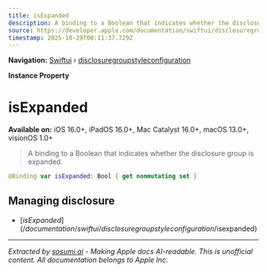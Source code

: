 ```yaml
---
title: isExpanded
description: A binding to a Boolean that indicates whether the disclosure group is expanded.
source: https://developer.apple.com/documentation/swiftui/disclosuregroupstyleconfiguration/isexpanded
timestamp: 2025-10-29T00:11:37.729Z
---
```


**Navigation:** [Swiftui](/documentation/swiftui) › [disclosuregroupstyleconfiguration](/documentation/swiftui/disclosuregroupstyleconfiguration)

**Instance Property**

# isExpanded

**Available on:** iOS 16.0+, iPadOS 16.0+, Mac Catalyst 16.0+, macOS 13.0+, visionOS 1.0+

> A binding to a Boolean that indicates whether the disclosure group is expanded.

```swift
@Binding var isExpanded: Bool { get nonmutating set }
```

## Managing disclosure

- [$isExpanded](/documentation/swiftui/disclosuregroupstyleconfiguration/$isexpanded)

---

*Extracted by [sosumi.ai](https://sosumi.ai) - Making Apple docs AI-readable.*
*This is unofficial content. All documentation belongs to Apple Inc.*
